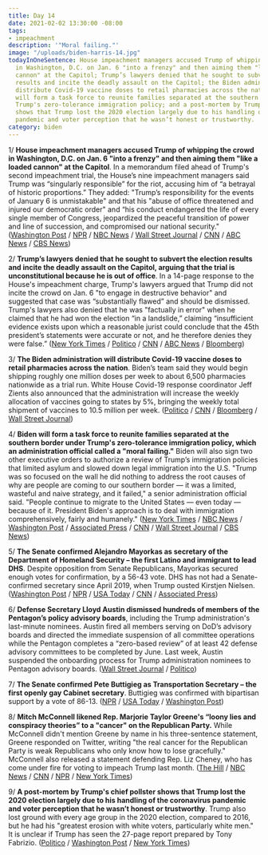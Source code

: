 ```yaml
---
title: Day 14
date: 2021-02-02 13:30:00 -08:00
tags:
- impeachment
description: '"Moral failing."'
image: "/uploads/biden-harris-14.jpg"
todayInOneSentence: House impeachment managers accused Trump of whipping the crowd
  in Washington, D.C. on Jan. 6 "into a frenzy" and then aiming them "like a loaded
  cannon" at the Capitol; Trump’s lawyers denied that he sought to subvert the election
  results and incite the deadly assault on the Capitol; the Biden administration will
  distribute Covid-19 vaccine doses to retail pharmacies across the nation; Biden
  will form a task force to reunite families separated at the southern border under
  Trump's zero-tolerance immigration policy; and a post-mortem by Trump's chief pollster
  shows that Trump lost the 2020 election largely due to his handling of the coronavirus
  pandemic and voter perception that he wasn’t honest or trustworthy.
category: biden
---
```


1/ **House impeachment managers accused Trump of whipping the crowd in Washington, D.C. on Jan. 6 "into a frenzy" and then aiming them "like a loaded cannon" at the Capitol**. In a memorandum filed ahead of Trump's second impeachment trial, the House’s nine impeachment managers said Trump was “singularly responsible” for the riot, accusing him of “a betrayal of historic proportions.” They added: "Trump’s responsibility for the events of January 6 is unmistakable" and that his "abuse of office threatened and injured our democratic order" and “his conduct endangered the life of every single member of Congress, jeopardized the peaceful transition of power and line of succession, and compromised our national security." ([Washington Post](https://www.washingtonpost.com/politics/house-impeachment-trial-brief/2021/02/02/8eca2f14-6557-11eb-8c64-9595888caa15_story.html) / [NPR](https://www.npr.org/2021/02/02/963214171/house-impeachment-managers-trump-whipped-mob-into-frenzy-aimed-it-at-capitol) / [NBC News](https://www.nbcnews.com/politics/congress/trump-s-responsibility-capitol-riot-unmistakable-house-democrats-say-impeachment-n1256459) / [Wall Street Journal](https://www.wsj.com/articles/trump-house-democrats-to-lay-out-impeachment-trial-strategies-11612270484) / [CNN](https://www.cnn.com/2021/02/01/politics/impeachment-house-trump-riots/index.html) / [ABC News](https://abcnews.go.com/Politics/house-dems-make-impeachment-case-pre-trial/story?id=75619665) / [CBS News](https://www.cbsnews.com/news/trump-impeachment-responsibility-capitol-riot/))

2/ **Trump’s lawyers denied that he sought to subvert the election results and incite the deadly assault on the Capitol, arguing that the trial is unconstitutional because he is out of office**. In a 14-page response to the House's impeachment charge, Trump's lawyers argued that Trump did not incite the crowd on Jan. 6 "to engage in destructive behavior" and suggested that case was “substantially flawed” and should be dismissed. Trump's lawyers also denied that he was "factually in error" when he claimed that he had won the election “in a landslide,” claiming “insufficient evidence exists upon which a reasonable jurist could conclude that the 45th president’s statements were accurate or not, and he therefore denies they were false.” ([New York Times](https://www.nytimes.com/2021/02/02/us/politics/trump-impeachment-defense.html) / [Politico](https://www.politico.com/news/2021/02/02/house-impeachment-brief-trump-responsible-capitol-attack-464930) / [CNN](https://www.cnn.com/2021/02/02/politics/democratic-impeachment-filing/index.html) / [ABC News](https://abcnews.go.com/Politics/trump-argues-impeachment-trial-unconstitutional-denies-violated-oath/story?id=75634370) / [Bloomberg](https://www.bloomberg.com/news/articles/2021-02-02/trump-s-guilt-in-inciting-riot-is-unmistakable-democrats-say?sref=MIBMEEoj))

3/ **The Biden administration will distribute Covid-19 vaccine doses to retail pharmacies across the nation**. Biden’s team said they would begin shipping roughly one million doses per week to about 6,500 pharmacies nationwide as a trial run. White House Covid-19 response coordinator Jeff Zients also announced that the administration will increase the weekly allocation of vaccines going to states by 5%, bringing the weekly total shipment of vaccines to 10.5 million per week. ([Politico](https://www.politico.com/news/2021/02/02/biden-vaccine-pharmacies-464995) / [CNN](https://www.cnn.com/2021/02/02/politics/vaccine-shipments-white-house/index.html) / [Bloomberg](https://www.bloomberg.com/news/articles/2021-02-02/biden-team-will-test-shipping-vaccines-directly-to-pharmacies?sref=MIBMEEoj) / [Wall Street Journal](https://www.wsj.com/articles/covid-19-vaccine-supply-to-states-to-rise-again-biden-administration-says-11612288723))

4/ **Biden will form a task force to reunite families separated at the southern border under Trump's zero-tolerance immigration policy, which an administration official called a "moral failing."** Biden will also sign two other executive orders to authorize a review of Trump’s immigration policies that limited asylum and slowed down legal immigration into the U.S. "Trump was so focused on the wall he did nothing to address the root causes of why are people are coming to our southern border — it was a limited, wasteful and naive strategy, and it failed," a senior administration official said. "People continue to migrate to the United States — even today — because of it. President Biden's approach is to deal with immigration comprehensively, fairly and humanely." ([New York Times](https://www.nytimes.com/2021/02/02/us/politics/biden-immigration-executive-orders-trump.html) / [NBC News](https://www.nbcnews.com/politics/immigration/biden-sign-executive-orders-immigration-including-family-reunification-n1256431) / [Washington Post](https://www.washingtonpost.com/national/biden-immigration-executive-order/2021/02/02/8c7510a8-64f3-11eb-bf81-c618c88ed605_story.html) / [Associated Press](https://apnews.com/article/joe-biden-donald-trump-politics-biden-cabinet-mexico-a751ae09bccbb836918613c7f7b7ac09) / [CNN](https://www.cnn.com/2021/02/02/politics/biden-immigration-executive-orders/index.html) / [Wall Street Journal](https://www.wsj.com/articles/biden-to-set-up-task-force-to-reunite-families-separated-at-the-border-11612260003) / [CBS News](https://www.cbsnews.com/news/biden-executive-orders-immigration-border-family-separation-live-stream-today-2021-02-02/))

5/ **The Senate confirmed Alejandro Mayorkas as secretary of the Department of Homeland Security – the first Latino and immigrant to lead DHS**. Despite opposition from Senate Republicans, Mayorkas secured enough votes for confirmation, by a 56-43 vote. DHS has not had a Senate-confirmed secretary since April 2019, when Trump ousted Kirstjen Nielsen. ([Washington Post](https://www.washingtonpost.com/national/senate-confirms-alejandro-mayorkas-as-homeland-security-secretary/2021/02/02/6297f98e-64d6-11eb-bf81-c618c88ed605_story.html) / [NPR](https://www.npr.org/sections/president-biden-takes-office/2021/02/02/963317909/senate-makes-alejandro-mayorkas-first-latino-head-of-homeland-security) / [USA Today](https://www.usatoday.com/story/news/politics/2021/02/02/alejandra-mayorkas-confirmed-first-latino-and-immigrant-run-dhs/4354676001/) / [CNN](https://www.cnn.com/2021/02/02/politics/pete-buttigieg-alejandro-mayorkas-senate-confirmation-vote/index.html) / [Associated Press](https://apnews.com/article/joe-biden-donald-trump-biden-cabinet-cabinets-immigration-b55d5eef10e3dc36830d85adca67aaba))

6/ **Defense Secretary Lloyd Austin dismissed hundreds of members of the Pentagon’s policy advisory boards**, including the Trump administration's last-minute nominees. Austin fired all members serving on DoD’s advisory boards and directed the immediate suspension of all committee operations while the Pentagon completes a “zero-based review” of at least 42 defense advisory committees to be completed by June. Last week, Austin suspended the onboarding process for Trump administration nominees to Pentagon advisory boards. ([Wall Street Journal](https://www.wsj.com/articles/defense-chief-clears-out-pentagon-advisory-boards-to-oust-last-minute-trump-picks-11612289262) / [Politico](https://www.politico.com/news/2021/02/02/lloyd-austin-pentagon-advisory-board-members-465108))

7/ **The Senate confirmed Pete Buttigieg as Transportation Secretary – the first openly gay Cabinet secretary**. Buttigieg was confirmed with bipartisan support by a vote of 86-13. ([NPR](https://www.npr.org/sections/president-biden-takes-office/2021/02/02/963217201/pete-buttigieg-confirmed-as-transportation-secretary) / [USA Today](https://www.usatoday.com/story/news/politics/2021/02/02/pete-buttigieg-confirmed-first-openly-gay-transportation-secretary/4354653001/) / [Washington Post](https://www.washingtonpost.com/local/trafficandcommuting/pete-buttigieg-transportation-secretary/2021/02/01/e43795f8-60c6-11eb-9061-07abcc1f9229_story.html))

8/ **Mitch McConnell likened Rep. Marjorie Taylor Greene's “loony lies and conspiracy theories” to a "cancer" on the Republican Party.** While McConnell didn't mention Greene by name in his three-sentence statement, Greene responded on Twitter, writing "the real cancer for the Republican Party is weak Republicans who only know how to lose gracefully." McConnell also released a statement defending Rep. Liz Cheney, who has come under fire for voting to impeach Trump last month. ([The Hill](https://thehill.com/homenews/house/536850-mcconnell-says-taylor-greene-a-cancer-to-gop-country) / [NBC News](https://www.nbcnews.com/politics/congress/cancer-republican-party-mcconnell-condemns-loony-lies-swipe-marjorie-taylor-n1256429) / [CNN](https://www.cnn.com/2021/02/01/politics/mcconnell-marjorie-taylor-greene-cancer-republican-party/index.html) / [NPR](https://www.npr.org/2021/02/01/963069170/mcconnell-slams-rep-marjorie-taylor-greene-conspiracies-as-loony-lies) / [New York Times](https://www.nytimes.com/live/2021/02/02/us/biden-administration/democrats-launch-ads-against-marjorie-taylor-greene-as-mcconnell-blasts-her-as-a-cancer-on-the-republican-party))

9/ **A post-mortem by Trump's chief pollster shows that Trump lost the 2020 election largely due to his handling of the coronavirus pandemic and voter perception that he wasn’t honest or trustworthy**. Trump also lost ground with every age group in the 2020 election, compared to 2016, but he had his "greatest erosion with white voters, particularly white men."  It is unclear if Trump has seen the 27-page report prepared by Tony Fabrizio. ([Politico](https://www.politico.com/news/2021/02/01/trump-campaign-autopsy-paints-damning-picture-of-defeat-464636) / [Washington Post](https://www.washingtonpost.com/politics/poor-handling-of-virus-cost-trump-his-reelection-campaign-autopsy-finds/2021/02/01/92d60002-650b-11eb-886d-5264d4ceb46d_story.html) / [New York Times](https://www.nytimes.com/2021/02/02/us/politics/white-men-trump.html))